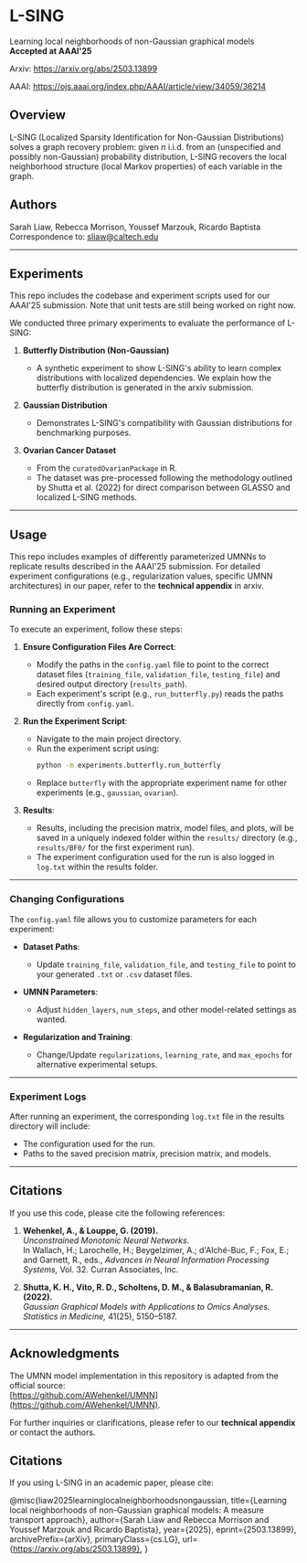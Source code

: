 # L-SING
Learning local neighborhoods of non-Gaussian graphical models  
**Accepted at AAAI'25**

Arxiv: https://arxiv.org/abs/2503.13899

AAAI: https://ojs.aaai.org/index.php/AAAI/article/view/34059/36214

## Overview
L-SING (Localized Sparsity Identification for Non-Gaussian Distributions) solves a graph recovery problem: given $n$ i.i.d. from an (unspecified and possibly non-Gaussian) probability distribution, L-SING recovers the local neighborhood structure (local Markov properties) of each variable in the graph.

## Authors
Sarah Liaw, Rebecca Morrison, Youssef Marzouk, Ricardo Baptista  
Correspondence to: [sliaw@caltech.edu](mailto:sliaw@caltech.edu)

---

## Experiments
This repo includes the codebase and experiment scripts used for our AAAI'25 submission. Note that unit tests are still being worked on right now.

We conducted three primary experiments to evaluate the performance of L-SING:

1. **Butterfly Distribution (Non-Gaussian)**  
   - A synthetic experiment to show L-SING's ability to learn complex distributions with localized dependencies. We explain how the butterfly distribution is generated in the arxiv submission. 

2. **Gaussian Distribution**
   - Demonstrates L-SING's compatibility with Gaussian distributions for benchmarking purposes.

3. **Ovarian Cancer Dataset**  
   - From the `curatedOvarianPackage` in R.
   - The dataset was pre-processed following the methodology outlined by Shutta et al. (2022) for direct comparison between GLASSO and localized L-SING methods.

---

## Usage

This repo includes examples of differently parameterized UMNNs to replicate results described in the AAAI'25 submission. For detailed experiment configurations (e.g., regularization values, specific UMNN architectures) in our paper, refer to the **technical appendix** in arxiv.


### Running an Experiment
To execute an experiment, follow these steps:

1. **Ensure Configuration Files Are Correct**:
   - Modify the paths in the `config.yaml` file to point to the correct dataset files (`training_file`, `validation_file`, `testing_file`) and desired output directory (`results_path`).
   - Each experiment's script (e.g., `run_butterfly.py`) reads the paths directly from `config.yaml`.

2. **Run the Experiment Script**:
   - Navigate to the main project directory.
   - Run the experiment script using:
     ```bash
     python -m experiments.butterfly.run_butterfly
     ```
   - Replace `butterfly` with the appropriate experiment name for other experiments (e.g., `gaussian`, `ovarian`).

3. **Results**:
   - Results, including the precision matrix, model files, and plots, will be saved in a uniquely indexed folder within the `results/` directory (e.g., `results/BF0/` for the first experiment run).
   - The experiment configuration used for the run is also logged in `log.txt` within the results folder.

---

### Changing Configurations
The `config.yaml` file allows you to customize parameters for each experiment:

- **Dataset Paths**:
  - Update `training_file`, `validation_file`, and `testing_file` to point to your generated `.txt` or `.csv` dataset files.

- **UMNN Parameters**:
  - Adjust `hidden_layers`, `num_steps`, and other model-related settings as wanted.

- **Regularization and Training**:
  - Change/Update `regularizations`, `learning_rate`, and `max_epochs` for alternative experimental setups.

---

### Experiment Logs
After running an experiment, the corresponding `log.txt` file in the results directory will include:

- The configuration used for the run.
- Paths to the saved precision matrix, precision matrix, and models.

---

## Citations
If you use this code, please cite the following references:

1. **Wehenkel, A., & Louppe, G. (2019).**  
   *Unconstrained Monotonic Neural Networks.*  
   In Wallach, H.; Larochelle, H.; Beygelzimer, A.; d'Alché-Buc, F.; Fox, E.; and Garnett, R., eds., *Advances in Neural Information Processing Systems,* Vol. 32. Curran Associates, Inc.

2. **Shutta, K. H., Vito, R. D., Scholtens, D. M., & Balasubramanian, R. (2022).**  
   *Gaussian Graphical Models with Applications to Omics Analyses.*  
   *Statistics in Medicine,* 41(25), 5150–5187.

---

## Acknowledgments
The UMNN model implementation in this repository is adapted from the official source:  
[https://github.com/AWehenkel/UMNN](https://github.com/AWehenkel/UMNN).

For further inquiries or clarifications, please refer to our **technical appendix** or contact the authors.


## Citations
If you using L-SING in an academic paper, please cite:

@misc{liaw2025learninglocalneighborhoodsnongaussian,
      title={Learning local neighborhoods of non-Gaussian graphical models: A measure transport approach}, 
      author={Sarah Liaw and Rebecca Morrison and Youssef Marzouk and Ricardo Baptista},
      year={2025},
      eprint={2503.13899},
      archivePrefix={arXiv},
      primaryClass={cs.LG},
      url={https://arxiv.org/abs/2503.13899}, 
}

